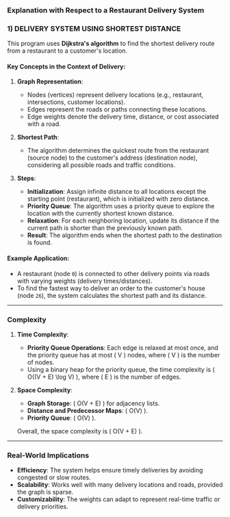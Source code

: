 ### Explanation with Respect to a Restaurant Delivery System

### 1) DELIVERY SYSTEM USING SHORTEST DISTANCE

This program uses **Dijkstra's algorithm** to find the shortest delivery route from a restaurant to a customer's location.

#### Key Concepts in the Context of Delivery:
1. **Graph Representation**:  
   - Nodes (vertices) represent delivery locations (e.g., restaurant, intersections, customer locations).
   - Edges represent the roads or paths connecting these locations.
   - Edge weights denote the delivery time, distance, or cost associated with a road.

2. **Shortest Path**:
   - The algorithm determines the quickest route from the restaurant (source node) to the customer's address (destination node), considering all possible roads and traffic conditions.

3. **Steps**:
   - **Initialization**: Assign infinite distance to all locations except the starting point (restaurant), which is initialized with zero distance.
   - **Priority Queue**: The algorithm uses a priority queue to explore the location with the currently shortest known distance.
   - **Relaxation**: For each neighboring location, update its distance if the current path is shorter than the previously known path.
   - **Result**: The algorithm ends when the shortest path to the destination is found.

#### Example Application:
- A restaurant (node `0`) is connected to other delivery points via roads with varying weights (delivery times/distances).
- To find the fastest way to deliver an order to the customer's house (node `26`), the system calculates the shortest path and its distance.

---

### Complexity

1. **Time Complexity**:
   - **Priority Queue Operations**: Each edge is relaxed at most once, and the priority queue has at most \( V \) nodes, where \( V \) is the number of nodes.
   - Using a binary heap for the priority queue, the time complexity is \( O((V + E) \log V) \), where \( E \) is the number of edges.

2. **Space Complexity**:
   - **Graph Storage**: \( O(V + E) \) for adjacency lists.
   - **Distance and Predecessor Maps**: \( O(V) \).
   - **Priority Queue**: \( O(V) \).

   Overall, the space complexity is \( O(V + E) \).

---

### Real-World Implications
- **Efficiency**: The system helps ensure timely deliveries by avoiding congested or slow routes.
- **Scalability**: Works well with many delivery locations and roads, provided the graph is sparse.
- **Customizability**: The weights can adapt to represent real-time traffic or delivery priorities.

